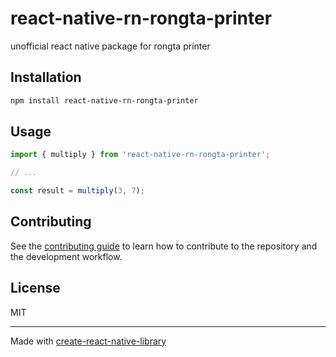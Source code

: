 # react-native-rn-rongta-printer

unofficial react native package for rongta printer

## Installation

```sh
npm install react-native-rn-rongta-printer
```

## Usage

```js
import { multiply } from 'react-native-rn-rongta-printer';

// ...

const result = multiply(3, 7);
```

## Contributing

See the [contributing guide](CONTRIBUTING.md) to learn how to contribute to the repository and the development workflow.

## License

MIT

---

Made with [create-react-native-library](https://github.com/callstack/react-native-builder-bob)
